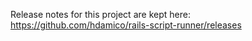 Release notes for this project are kept here: https://github.com/hdamico/rails-script-runner/releases
